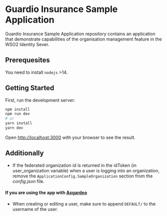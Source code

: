 # Guardio Insurance Sample Application

Guardio Insurance Sample Application repository contains an application that demonstrate capabilities of the organisation management feature in the WSO2 Identity Sever.

## Prerequesites
You need to install ```nodejs``` >14.

## Getting Started

First, run the development server:

```bash
npm install
npm run dev
# or
yarn install
yarn dev
```
Open [http://localhost:3000](http://localhost:3000) with your browser to see the result.

## Additionally
* If the federated organization id is returned in the idToken (in user_organization variable) when a user is logging into an organization, remove the `ApplicationConfig.SampleOrganization` section from the <i>config.json</i> file.

#### If you are using the app with [Asgardeo](https://wso2.com/asgardeo/)
* When creating or editing a user, make sure to append `DEFAULT/` to the username of the user.
